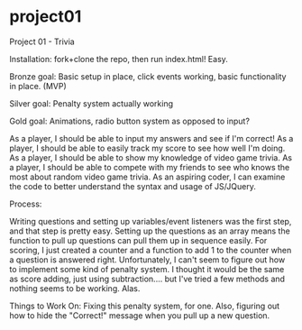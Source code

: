 # project01
Project 01 - Trivia

Installation: fork+clone the repo, then run index.html! Easy.

Bronze goal: Basic setup in place, click events working, basic functionality in place. (MVP)

Silver goal: Penalty system actually working

Gold goal: Animations, radio button system as opposed to input?


As a player, I should be able to input my answers and see if I'm correct!
As a player, I should be able to easily track my score to see how well I'm doing.
As a player, I should be able to show my knowledge of video game trivia.
As a player, I should be able to compete with my friends to see who knows the most about random video game trivia.
As an aspiring coder, I can examine the code to better understand the syntax and usage of JS/JQuery.

Process:

Writing questions and setting up variables/event listeners was the first step, and that step is pretty easy. Setting up the questions as an array means the function to pull up questions can pull them up in sequence easily. For scoring, I just created a counter and a function to add 1 to the counter when a question is answered right. Unfortunately, I can't seem to figure out how to implement some kind of penalty system. I thought it would be the same as score adding, just using subtraction.... but I've tried a few methods and nothing seems to be working. Alas.

Things to Work On:
Fixing this penalty system, for one. Also, figuring out how to hide the "Correct!" message when you pull up a new question.
